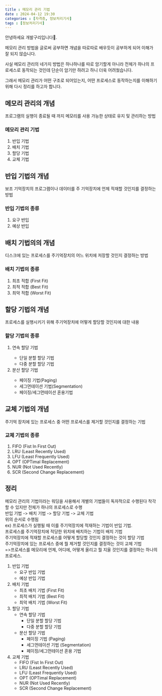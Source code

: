 ```yaml
---
title : 메모리 관리 기법
date : 2024-04-12 19:30
categories : [자격증, 정보처리기사]
tags : [정보처리기사]
---
```


안녕하세요 개발구리입니다🐸.

메모리 관리 방법을 글로써 공부하면 개념을 따로따로 배우듯이 공부하게 되어 이해가 잘 되지 않습니다.

사실 메모리 관리의 네가지 방법은 하나하나를 따로 암기할게 아니라 전체가 하나의 프로세스로 동작되는 것인데 단순이 암기만 하려고 하니 더욱 어려웠습니다.

그래서 메모리 관리가 어떤 구조로 되어있는지, 어떤 프로세스로 동작하는지를 이해하기 위해 다시 정리를 하고자 합니다.

<h2>메모리 관리의 개념</h2>
프로그램의 실행이 종료될 때 까지 메모리를 사용 가능한 상태로 유지 및 관리하는 방법
<h3>메모리 관리 기법</h3>
<ol>
    <li>반입 기법</li>
    <li>배치 기법</li>
    <li>할당 기법</li>
    <li>교체 기법</li>
</ol>
<h2 id="fetchConcept">반입 기법의 개념</h2>
보조 기억장치의 프로그램이나 데이터를 주 기억장치에 언제 적재할 것인지를 결정하는 방법
<h3 id="fetchList">반입 기법의 종류</h3>
<ol>
    <li>요구 반입</li>
    <li>예상 반입</li>
</ol>
<h2 id="placementConcept">배치 기법의의 개념</h2>
디스크에 있는 프로세스를 주기억장치의 어느 위치에 저장할 것인지 결정하는 방법
<h3 id="placementList">배치 기법의 종류</h3>
<ol>
    <li>최초 적합 (First Fit)</li>
    <li>최적 적합 (Best Fit)</li>
    <li>최악 적합 (Worst Fit)</li>
</ol>
<h2 id="allocationConcept">할당 기법의 개념</h2>
프로세스를 실행시키기 위해 주기억장치에 어떻게 할당할 것인지에 대한 내용
<h3 id="allocationList">할당 기법의 종류</h3>
<ol>
    <li>연속 할당 기법</li>
        <ul>
            <li>단일 분할 할당 기법</li>
            <li>다중 분할 할당 기법</li>
        </ul>
    <li>분산 할당 기법</li>
        <ul>
            <li>페이징 기법(Paging)</li>
            <li>세그먼테이션 기법(Segmentation)</li>
            <li>페이징/세그먼테이션 혼용기법</li>
        </ul>
</ol>
<h2 id="replacementConcept">교체 기법의 개념</h2>
주기억 장치에 있는 프로세스 중 어떤 프로세스를 제거할 것인지를 결정하는 기법
<h3 id="replacementList">교체 기법의 종류</h3>
<ol>
    <li>FIFO (Fist In First Out)</li>
    <li>LRU (Least Recently Used)</li>
    <li>LFU (Least Frequently Used)</li>
    <li>OPT (OPTimal Replacement)</li>
    <li>NUR (Not Used Recently)</li>
    <li>SCR (Second Change Replacement)</li>
</ol>
<h2>정리</h2>
메모리 관리의 기법이라는 워딩을 사용해서 개별의 기법들이 독자적으로 수행된다 착각할 수 있지만 전체가 하나의 프로세스로 수행<br>
반입 기법 -> 배치 기법 -> 할당 기법 -> 교체 기법<br>
위의 순서로 수행됨<br>
ex) 프로세스가 실행될 때 이를 주기억장치에 적재하는 기법이 반입 기법.<br>
프로세스를 주기억장치에 적당한 위치에 배치하는 기법이 배치 기법<br>
주기억장치에 적재할 프로세스를 어떻게 할당할 것인지 결정하는 것이 할당 기법<br>
주기억장치에 있는 프로세스 중에 뭘 제거할 것인지를 결정하는 것이 교체 기법<br>
=>프로세스를 메모리에 언제, 어디에, 어떻게 올리고 뭘 지울 것인지를 결정하는 하나의 프로세스.
<ol>
    <li>
        반입 기법
        <ul>
            <li>요구 반입 기법</li>
            <li>예상 반입 기법</li>
        </ul>
    </li>
    <li>
        배치 기법
        <ul>
            <li>최초 배치 기법 (First Fit)</li>
            <li>최적 배치 기법 (Best Fit)</li>
            <li>최악 배치 기법 (Worst Fit)</li>
        </ul>
    </li>
    <li>
        할당 기법
        <ul>
            <li>
                연속 할당 기법
                <ul>
                    <li>단일 분할 할당 기법</li>
                    <li>다중 분할 할당 기법</li>
                </ul>
            </li>
            <li>
                분산 할당 기법
                <ul>
                    <li>페이징 기법 (Paging)</li>
                    <li>세그먼테이션 기법 (Segmentation)</li>
                    <li>페이징/세그먼테이션 혼용 기법</li>
                </ul>
            </li>
        </ul>
    </li>
    <li>
        교체 기법
        <ul>
            <li>FIFO (Fist In First Out)</li>
            <li>LRU (Least Recently Used)</li>
            <li>LFU (Least Frequently Used)</li>
            <li>OPT (OPTimal Replacement)</li>
            <li>NUR (Not Used Recently)</li>
            <li>SCR (Second Change Replacement)</li>
        </ul>
    </li>
</ol>